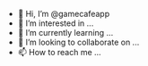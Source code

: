 - 👋 Hi, I’m @gamecafeapp
- 👀 I’m interested in ...
- 🌱 I’m currently learning ...
- 💞️ I’m looking to collaborate on ...
- 📫 How to reach me ...

<!---
gamecafeapp/gamecafeapp is a ✨ special ✨ repository because its `README.md` (this file) appears on your GitHub profile.
You can click the Preview link to take a look at your changes.
--->
